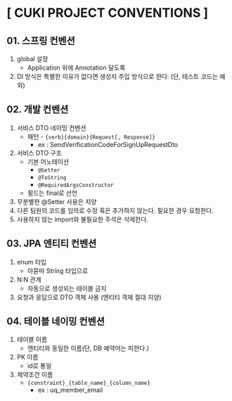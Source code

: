 # [ CUKI PROJECT CONVENTIONS ]

## 01. 스프링 컨벤션

1. global 설정
   - Application 위에 Annotation 달도록
2. DI 방식은 특별한 이유가 없다면 생성자 주입 방식으로 한다. (단, 테스트 코드는 예외)


## 02. 개발 컨벤션

1. 서비스 DTO 네이밍 컨벤션
   - 패턴 - `{verb}{domain}{Request[, Response]}`
     - ex : SendVerificationCodeForSignUpRequestDto
2. 서비스 DTO 구조
   - 기본 어노테이션
     - `@Getter`
     - `@ToString`
     - `@RequiredArgsConstructor`
   - 필드는 final로 선언
3. 무분별한 @Setter 사용은 지양
4. 다른 팀원의 코드를 임의로 수정 혹은 추가하지 않는다. 필요한 경우 요청한다.
5. 사용하지 않는 import와 불필요한 주석은 삭제한다.


## 03. JPA 엔티티 컨벤션

1. enum 타입
   - 아묻따 String 타입으로
2. N:N 관계
   - 자동으로 생성되는 테이블 금지
3. 요청과 응답으로 DTO 객체 사용 (엔티티 객체 절대 지양)


## 04. 테이블 네이밍 컨벤션

1. 테이블 이름
    - 엔티티와 동일한 이름(단, DB 예약어는 피한다.)
2. PK 이름
    - id로 통일
3. 제약조건 이름
    - `{constraint}_{table_name}_{column_name}`
      - ex : uq_member_email